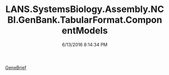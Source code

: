 ﻿---
title: LANS.SystemsBiology.Assembly.NCBI.GenBank.TabularFormat.ComponentModels
date: 6/13/2016 8:14:34 PM
---

[GeneBrief](T-LANS.SystemsBiology.Assembly.NCBI.GenBank.TabularFormat.ComponentModels.GeneBrief.html)
